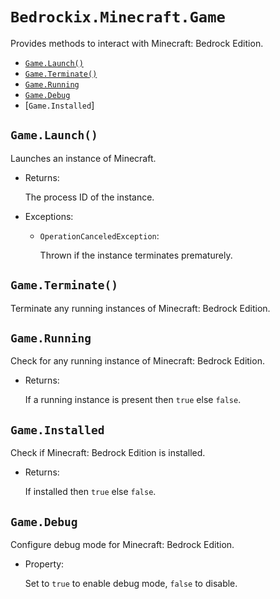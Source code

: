 # `Bedrockix.Minecraft.Game`

Provides methods to interact with Minecraft: Bedrock Edition.

- [`Game.Launch()`](#gamelaunch)
- [`Game.Terminate()`](#gameterminate)
- [`Game.Running`](#gamerunning)
- [`Game.Debug`](#gamedebug)
- [`Game.Installed`]

## `Game.Launch()`

Launches an instance of Minecraft.

- Returns: 
    
    The process ID of the instance.

- Exceptions:
    
    - `OperationCanceledException`: 
        
        Thrown if the instance terminates prematurely.

## `Game.Terminate()`

Terminate any running instances of Minecraft: Bedrock Edition.

## `Game.Running`

Check for any running instance of Minecraft: Bedrock Edition.

- Returns: 
    
    If a running instance is present then `true` else `false`.

## `Game.Installed`

Check if Minecraft: Bedrock Edition is installed.

- Returns:

    If installed then `true` else `false`. 

## `Game.Debug` 

Configure debug mode for Minecraft: Bedrock Edition.

- Property: 

    Set to `true` to enable debug mode, `false` to disable.